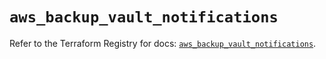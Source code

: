# `aws_backup_vault_notifications`

Refer to the Terraform Registry for docs: [`aws_backup_vault_notifications`](https://registry.terraform.io/providers/hashicorp/aws/5.90.1/docs/resources/backup_vault_notifications).
